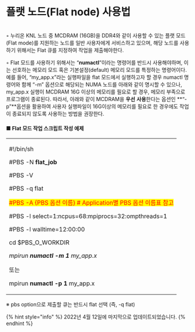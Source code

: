 # 플랫 노드(Flat node) 사용법

\
◦ 누리온 KNL 노드 중 MCDRAM (16GB)을 DDR4와 같이 사용할 수 있는 플랫 모드 (Flat mode)를 지원하는 노드를 일반 사용자에게 서비스하고 있으며, 해당 노드를 사용하기 위해서는 Flat 큐를 지정하여 작업을 제출해야한다.

◦ Flat 모드를 사용하기 위해서는 “**numactl**”이라는 명령어를 반드시 사용해야하며, 이는 선호하는 메모리 모드 혹은 기본설정(default) 메모리 모드를 특정하는 명령어이다. 예를 들어, “my\_app.x”라는 실행파일을 flat 모드에서 실행하고자 할 경우 numactl 명령어와 함께 “-m” 옵션으로 해당되는 NUMA 노드를 아래와 같이 명시할 수 있으나, my\_app.x 실행이 MCDRAM 16G 이상의 메모리를 필요로 할 경우, 메모리 부족으로 프로그램이 종료된다. 따라서, 아래와 같이 MCDRAM을 **우선** **사용**한다는 옵션인 **“-p”**옵션을 활용하여 사용자 실행파일이 16G이상의 메모리를 필요로 한 경우에도 작업이 종료되지 않도록 사용하는 방법을 권장한다.

#### ■ **Flat 모드 작업 스크립트 작성 예제**

|                                                                                                                                                                                                                                                                                                                                                                                                                                            |
| ------------------------------------------------------------------------------------------------------------------------------------------------------------------------------------------------------------------------------------------------------------------------------------------------------------------------------------------------------------------------------------------------------------------------------------------ |
| <p>#!/bin/sh</p><p>#PBS -N <strong>flat_job</strong></p><p>#PBS -V</p><p>#PBS -q flat</p><p><mark style="color:red;">#PBS -A {PBS 옵션 이름} # Application별 PBS 옵션 이름표 참고</mark> </p><p>#PBS -l select=1:ncpus=68:mpiprocs=32:ompthreads=1</p><p>#PBS -l walltime=12:00:00</p><p></p><p>cd $PBS_O_WORKDIR</p><p></p><p><em>mpirun <strong>numactl -m 1</strong> my_app.x</em></p><p>또는</p><p>mpirun <strong>numactl -p 1</strong> my_app.x</p> |

※ pbs option으로 제출할 큐는 반드시 flat 선택 (즉, -q flat)



{% hint style="info" %}
2022년 4월 12일에 마지막으로 업데이트되었습니다.
{% endhint %}
